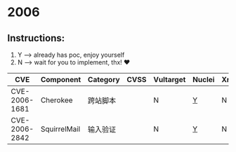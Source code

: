 # 2006

## Instructions:

1. Y --> already has poc, enjoy yourself
2. N --> wait for you to implement, thx! :heart:

| CVE | Component | Category | CVSS | Vultarget | Nuclei | Xray | pocsuite2 | pocsuite3 | goby | oneliner | others |
|-----|-----------|----------|------|-----------|--------|------|-----------|-----------|------|----------|-------|
| CVE-2006-1681 | Cherokee | 跨站脚本 |  | N | [Y](CVE-2006-1681/poc/nuclei/) | N | N | N | N | N | N |
| CVE-2006-2842 | SquirrelMail | 输入验证 |  | N | [Y](CVE-2006-2842/poc/nuclei/) | N | N | N | N | N | [Y](CVE-2006-2842/poc/others/) |
